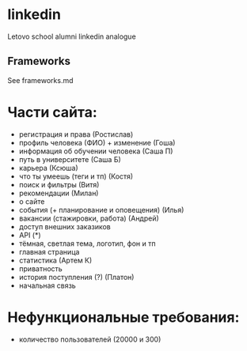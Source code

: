 # linkedin
Letovo school alumni linkedin analogue

## Frameworks
See frameworks.md

# Части сайта:
- регистрация и права (Ростислав)
- профиль человека (ФИО) + изменение (Гоша)
- информация об обучении человека (Саша П)
- путь в университете (Саша Б)
- карьера (Ксюша)
- что ты умеешь (теги и тп) (Костя)
- поиск и фильтры (Витя)
- рекомендации (Милан)
- о сайте
- события (+ планирование и оповещения) (Илья)
- вакансии (стажировки, работа) (Андрей)
- доступ внешних заказиков
- API (*)
- тёмная, светлая тема, логотип, фон и тп
- главная страница
- статистика (Артем К)
- приватность
- история поступления (?) (Платон)
- начальная связь

# Нефункциональные требования:
- количество пользователей (20000 и 300)
